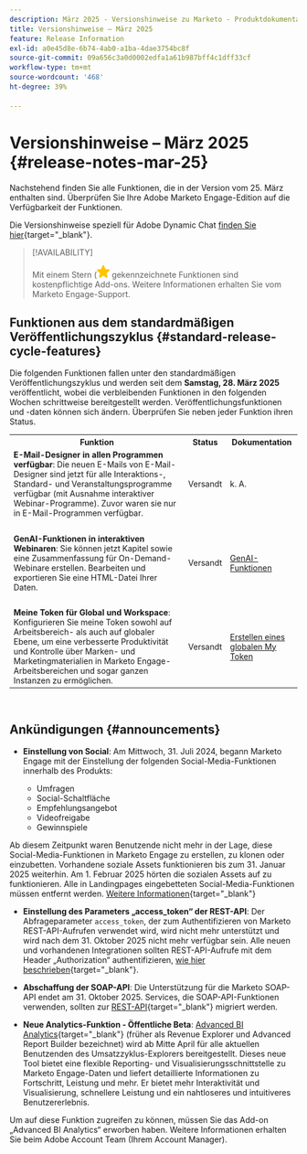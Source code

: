 ```yaml
---
description: März 2025 - Versionshinweise zu Marketo - Produktdokumentation
title: Versionshinweise – März 2025
feature: Release Information
exl-id: a0e45d8e-6b74-4ab0-a1ba-4dae3754bc8f
source-git-commit: 09a656c3a0d0002edfa1a61b987bff4c1dff33cf
workflow-type: tm+mt
source-wordcount: '468'
ht-degree: 39%

---
```


# Versionshinweise – März 2025 {#release-notes-mar-25}

Nachstehend finden Sie alle Funktionen, die in der Version vom 25. März enthalten sind. Überprüfen Sie Ihre Adobe Marketo Engage-Edition auf die Verfügbarkeit der Funktionen.

Die Versionshinweise speziell für Adobe Dynamic Chat [finden Sie hier](/help/marketo/release-notes/dynamic-chat.md){target="_blank"}.

>[!AVAILABILITY]
>
>Mit einem Stern (![star](assets/yellow-star.png) gekennzeichnete Funktionen sind kostenpflichtige Add-ons. Weitere Informationen erhalten Sie vom Marketo Engage-Support.

## Funktionen aus dem standardmäßigen Veröffentlichungszyklus {#standard-release-cycle-features}

Die folgenden Funktionen fallen unter den standardmäßigen Veröffentlichungszyklus und werden seit dem **Samstag, 28. März 2025** veröffentlicht, wobei die verbleibenden Funktionen in den folgenden Wochen schrittweise bereitgestellt werden. Veröffentlichungsfunktionen und -daten können sich ändern. Überprüfen Sie neben jeder Funktion ihren Status.

<table style="table-layout:auto">
 <tbody>
  <tr>
   <th style="width:65%">Funktion</th>
   <th style="width:10%">Status</th>
   <th style="width:25%">Dokumentation</th>
  </tr>
    <tr>
   <td><strong>E-Mail-Designer in allen Programmen verfügbar</strong>: Die neuen E-Mails von E-Mail-Designer sind jetzt für alle Interaktions-, Standard- und Veranstaltungsprogramme verfügbar (mit Ausnahme interaktiver Webinar-Programme). Zuvor waren sie nur in E-Mail-Programmen verfügbar.</td>
   <td>Versandt</td>
   <td>k. A.</td>
  </tr>
  <tr>
   <td> </td>
   <td> </td>
   <td> </td>
  </tr>
  <tr>
   <td><strong>GenAI-Funktionen in interaktiven Webinaren</strong>: Sie können jetzt Kapitel sowie eine Zusammenfassung für On-Demand-Webinare erstellen. Bearbeiten und exportieren Sie eine HTML-Datei Ihrer Daten.</td>
   <td>Versandt</td>
   <td><a href="https://experienceleague.adobe.com/de/docs/marketo/using/product-docs/demand-generation/events/interactive-webinars/gen-ai">GenAI-Funktionen</a></td>
  </tr>
  <tr>
   <td> </td>
   <td> </td>
   <td> </td>
  </tr>
  <tr>
   <td><strong>Meine Token für Global und Workspace</strong>: Konfigurieren Sie meine Token sowohl auf Arbeitsbereich- als auch auf globaler Ebene, um eine verbesserte Produktivität und Kontrolle über Marken- und Marketingmaterialien in Marketo Engage-Arbeitsbereichen und sogar ganzen Instanzen zu ermöglichen.</td>
   <td>Versandt</td>
   <td><a href="/help/marketo/product-docs/core-marketo-concepts/programs/tokens/managing-my-tokens.md#create-a-my-token">Erstellen eines globalen My Token</a></td>
  </tr>
  </tbody>
</table>
<br/>

## Ankündigungen {#announcements}

* **Einstellung von Social**: Am Mittwoch, 31. Juli 2024, begann Marketo Engage mit der Einstellung der folgenden Social-Media-Funktionen innerhalb des Produkts:

   * Umfragen
   * Social-Schaltfläche
   * Empfehlungsangebot
   * Videofreigabe
   * Gewinnspiele

Ab diesem Zeitpunkt waren Benutzende nicht mehr in der Lage, diese Social-Media-Funktionen in Marketo Engage zu erstellen, zu klonen oder einzubetten. Vorhandene soziale Assets funktionieren bis zum 31. Januar 2025 weiterhin. Am 1. Februar 2025 hörten die sozialen Assets auf zu funktionieren. Alle in Landingpages eingebetteten Social-Media-Funktionen müssen entfernt werden. [Weitere Informationen](https://nation.marketo.com/t5/employee-blogs/marketo-engage-social-features-deprecation/ba-p/351977){target="_blank"}

* **Einstellung des Parameters „access_token“ der REST-API**: Der Abfrageparameter `access_token`, der zum Authentifizieren von Marketo REST-API-Aufrufen verwendet wird, wird nicht mehr unterstützt und wird nach dem 31. Oktober 2025 nicht mehr verfügbar sein. Alle neuen und vorhandenen Integrationen sollten REST-API-Aufrufe mit dem Header „Authorization“ authentifizieren, [wie hier beschrieben](https://experienceleague.adobe.com/de/docs/marketo-developer/marketo/rest/authentication){target="_blank"}.

* **Abschaffung der SOAP-API**: Die Unterstützung für die Marketo SOAP-API endet am 31. Oktober 2025. Services, die SOAP-API-Funktionen verwenden, sollten zur [REST-API](https://experienceleague.adobe.com/de/docs/marketo-developer/marketo/rest/rest-api){target="_blank"} migriert werden.

* **Neue Analytics-Funktion - Öffentliche Beta**: [Advanced BI Analytics](/help/marketo/product-docs/reporting/advanced-bi-analytics/overview.md){target="_blank"} (früher als Revenue Explorer und Advanced Report Builder bezeichnet) wird ab Mitte April für alle aktuellen Benutzenden des Umsatzzyklus-Explorers bereitgestellt. Dieses neue Tool bietet eine flexible Reporting- und Visualisierungsschnittstelle zu Marketo Engage-Daten und liefert detaillierte Informationen zu Fortschritt, Leistung und mehr. Er bietet mehr Interaktivität und Visualisierung, schnellere Leistung und ein nahtloseres und intuitiveres Benutzererlebnis.

Um auf diese Funktion zugreifen zu können, müssen Sie das Add-on „Advanced BI Analytics“ erworben haben. Weitere Informationen erhalten Sie beim Adobe Account Team (Ihrem Account Manager).
